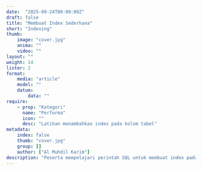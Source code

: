 ```yaml
---
date:  "2025-09-24T00:00:00Z"
draft: false
title: "Membuat Index Sederhana"
short: "Indexing"
thumb:
    image: "cover.jpg"
    anima: ""
    video: ""
layout: ""
weight: 14
lister: 2
format:
    media: "article"
    model: ""
    datum:
        data: ""
require:
    - prop: "Kategori"
      name: "Performa"
      icon: ""
      desc: "Latihan menambahkan index pada kolom tabel"
metadata:
    index: false
    thumb: "cover.jpg"
    group: []
    author: ["Al Muhdil Karim"]
description: "Peserta mempelajari perintah SQL untuk membuat index pada kolom tabel. Modul ini memberikan pengalaman langsung bagaimana index memengaruhi performa query."
---
```

